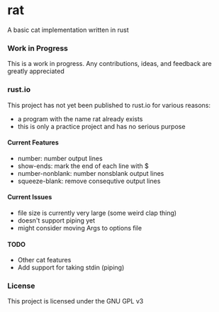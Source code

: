 # rat
A basic cat implementation written in rust
### Work in Progress
This is a work in progress. Any contributions, ideas, and feedback are greatly appreciated

### rust.io
This project has not yet been published to rust.io for various reasons:
- a program with the name rat already exists
- this is only a practice project and has no serious purpose

#### Current Features
- number: number output lines
- show-ends: mark the end of each line with $
- number-nonblank: number nonsblank output lines
- squeeze-blank: remove consequtive output lines

#### Current Issues
- file size is currently very large (some weird clap thing)
- doesn't support piping yet
- might consider moving Args to options file


#### TODO
- Other cat features
- Add support for taking stdin (piping)

### License
This project is licensed under the GNU GPL v3
